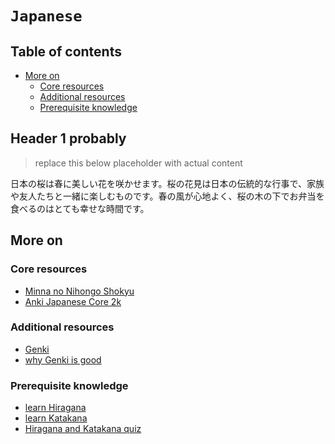 # `Japanese`

## Table of contents

* [More on](#more-on)
    * [Core resources](#core-resources)
    * [Additional resources](#additional-resources)
    * [Prerequisite knowledge](#prerequisite-knowledge)

## Header 1 probably

> replace this below placeholder with actual content

日本の桜は春に美しい花を咲かせます。桜の花見は日本の伝統的な行事で、家族や友人たちと一緒に楽しむものです。春の風が心地よく、桜の木の下でお弁当を食べるのはとても幸せな時間です。

## More on

### Core resources

* [Minna no Nihongo Shokyu](https://www.3anet.co.jp/np/en/list.html?series_id=1)
* [Anki Japanese Core 2k](https://ankiweb.net/shared/info/2141233552)

### Additional resources

* [Genki](https://omgjapan.com/pages/genki)
* [why Genki is good](https://www.thejapanguy.com/ultimate-genki-textbook-review/)

### Prerequisite knowledge

* [learn Hiragana](https://www.tofugu.com/japanese/learn-hiragana/)
* [learn Katakana](https://www.tofugu.com/japanese/learn-katakana/)
* [Hiragana and Katakana quiz](https://kana-quiz.tofugu.com/)